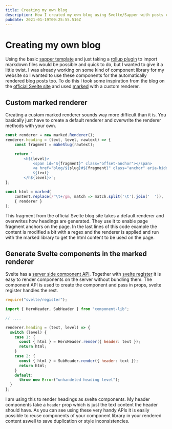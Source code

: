 ```yaml
---
title: Creating my own blog
description: How I created my own blog using Svelte/Sapper with posts consisting of svelte components rendred from markdown text.
pubdate: 2021-01-19T09:25:55.516Z
---
```

# Creating my own blog

Using the basic [sapper template](https://github.com/sveltejs/sapper-template) and just taking a [rollup plugin](https://github.com/jackfranklin/rollup-plugin-markdown) to import markdown files would be possible and quick to do, but I wanted to give it a little twist. I was already working on some kind of component library for my website so I wanted to use these components for the automatically rendered blog posts too. To do this I took some inspiration from the blog on the [official Svelte site](https://svelte.dev/) and used [marked](https://marked.js.org/) with a custom renderer.

## Custom marked renderer

Creating a custom marked renderer sounds way more difficult than it is. You basically just have to create a default renderer and overwrite the renderer methods with your own.

```javascript
const renderer = new marked.Renderer();
renderer.heading = (text, level, rawtext) => {
	const fragment = makeSlug(rawtext);

	return `
		<h${level}>
			<span id="${fragment}" class="offset-anchor"></span>
			<a href="blog/${slug}#${fragment}" class="anchor" aria-hidden="true"></a>
			${text}
		</h${level}>`;
};

const html = marked(
	content.replace(/^\t+/gm, match => match.split('\t').join('  ')),
	{ renderer }
);
```

This fragment from the official Svelte blog site takes a default renderer and overwrites how headings are generated. They use it to enable page fragment anchors on the page. In the last lines of this code example the content is modified a bit with a regex and the renderer is applied and run with the marked library to get the html content to be used on the page.

## Generate Svelte components in the marked renderer

Svelte has a [server side component API](https://svelte.dev/docs#Server-side_component_API). Together with [svelte register](https://svelte.dev/docs#svelte_register) it is easy to render components on the server without bundling them. The component API is used to create the component and pass in props, svelte register handles the rest.

```javascript
require("svelte/register");

import { HeroHeader, SubHeader } from "component-lib";

// ....

renderer.heading = (text, level) => {
  switch (level) {
    case 1: {
      const { html } = HeroHeader.render({ header: text });
      return html;
    }
    case 2: {
      const { html } = SubHeader.render({ header: text });
      return html;
    }
    default:
      throw new Error("unhandeled heading level");
  }
};
```

I am using this to render headings as svelte components. My header components take a `header` prop which is just the text content the header should have. As you can see using these very handy APIs it is easily possible to reuse components of your component library in your rendered content aswell to save duplication or style inconsistencies.

